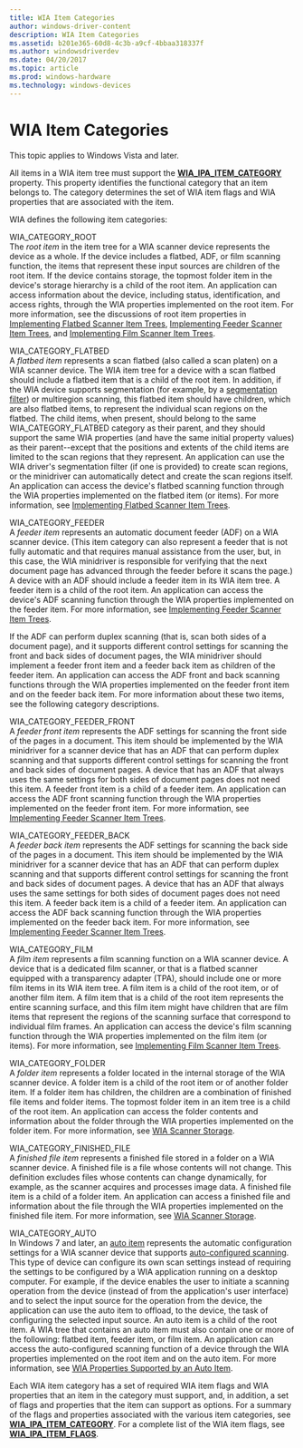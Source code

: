 ```yaml
---
title: WIA Item Categories
author: windows-driver-content
description: WIA Item Categories
ms.assetid: b201e365-60d8-4c3b-a9cf-4bbaa318337f
ms.author: windowsdriverdev
ms.date: 04/20/2017
ms.topic: article
ms.prod: windows-hardware
ms.technology: windows-devices
---
```


# WIA Item Categories





This topic applies to Windows Vista and later.

All items in a WIA item tree must support the [**WIA\_IPA\_ITEM\_CATEGORY**](https://msdn.microsoft.com/library/windows/hardware/ff551581) property. This property identifies the functional category that an item belongs to. The category determines the set of WIA item flags and WIA properties that are associated with the item.

WIA defines the following item categories:

<a href="" id="wia-category-root"></a>WIA\_CATEGORY\_ROOT  
The *root item* in the item tree for a WIA scanner device represents the device as a whole. If the device includes a flatbed, ADF, or film scanning function, the items that represent these input sources are children of the root item. If the device contains storage, the topmost folder item in the device's storage hierarchy is a child of the root item. An application can access information about the device, including status, identification, and access rights, through the WIA properties implemented on the root item. For more information, see the discussions of root item properties in [Implementing Flatbed Scanner Item Trees](implementing-flatbed-scanner-item-trees.md), [Implementing Feeder Scanner Item Trees](implementing-feeder-scanner-item-trees.md), and [Implementing Film Scanner Item Trees](implementing-film-scanner-item-trees.md).

<a href="" id="wia-category-flatbed"></a>WIA\_CATEGORY\_FLATBED  
A *flatbed item* represents a scan flatbed (also called a scan platen) on a WIA scanner device. The WIA item tree for a device with a scan flatbed should include a flatbed item that is a child of the root item. In addition, if the WIA device supports segmentation (for example, by a [segmentation filter](wia-segmentation-filter.md)) or multiregion scanning, this flatbed item should have children, which are also flatbed items, to represent the individual scan regions on the flatbed. The child items, when present, should belong to the same WIA\_CATEGORY\_FLATBED category as their parent, and they should support the same WIA properties (and have the same initial property values) as their parent--except that the positions and extents of the child items are limited to the scan regions that they represent. An application can use the WIA driver's segmentation filter (if one is provided) to create scan regions, or the minidriver can automatically detect and create the scan regions itself. An application can access the device's flatbed scanning function through the WIA properties implemented on the flatbed item (or items). For more information, see [Implementing Flatbed Scanner Item Trees](implementing-flatbed-scanner-item-trees.md).

<a href="" id="wia-category-feeder"></a>WIA\_CATEGORY\_FEEDER  
A *feeder item* represents an automatic document feeder (ADF) on a WIA scanner device. (This item category can also represent a feeder that is not fully automatic and that requires manual assistance from the user, but, in this case, the WIA minidriver is responsible for verifying that the next document page has advanced through the feeder before it scans the page.) A device with an ADF should include a feeder item in its WIA item tree. A feeder item is a child of the root item. An application can access the device's ADF scanning function through the WIA properties implemented on the feeder item. For more information, see [Implementing Feeder Scanner Item Trees](implementing-feeder-scanner-item-trees.md).

If the ADF can perform duplex scanning (that is, scan both sides of a document page), and it supports different control settings for scanning the front and back sides of document pages, the WIA minidriver should implement a feeder front item and a feeder back item as children of the feeder item. An application can access the ADF front and back scanning functions through the WIA properties implemented on the feeder front item and on the feeder back item. For more information about these two items, see the following category descriptions.

<a href="" id="wia-category-feeder-front"></a>WIA\_CATEGORY\_FEEDER\_FRONT  
A *feeder front item* represents the ADF settings for scanning the front side of the pages in a document. This item should be implemented by the WIA minidriver for a scanner device that has an ADF that can perform duplex scanning and that supports different control settings for scanning the front and back sides of document pages. A device that has an ADF that always uses the same settings for both sides of document pages does not need this item. A feeder front item is a child of a feeder item. An application can access the ADF front scanning function through the WIA properties implemented on the feeder front item. For more information, see [Implementing Feeder Scanner Item Trees](implementing-feeder-scanner-item-trees.md).

<a href="" id="wia-category-feeder-back"></a>WIA\_CATEGORY\_FEEDER\_BACK  
A *feeder back item* represents the ADF settings for scanning the back side of the pages in a document. This item should be implemented by the WIA minidriver for a scanner device that has an ADF that can perform duplex scanning and that supports different control settings for scanning the front and back sides of document pages. A device that has an ADF that always uses the same settings for both sides of document pages does not need this item. A feeder back item is a child of a feeder item. An application can access the ADF back scanning function through the WIA properties implemented on the feeder back item. For more information, see [Implementing Feeder Scanner Item Trees](implementing-feeder-scanner-item-trees.md).

<a href="" id="wia-category-film"></a>WIA\_CATEGORY\_FILM  
A *film item* represents a film scanning function on a WIA scanner device. A device that is a dedicated film scanner, or that is a flatbed scanner equipped with a transparency adapter (TPA), should include one or more film items in its WIA item tree. A film item is a child of the root item, or of another film item. A film item that is a child of the root item represents the entire scanning surface, and this film item might have children that are film items that represent the regions of the scanning surface that correspond to individual film frames. An application can access the device's film scanning function through the WIA properties implemented on the film item (or items). For more information, see [Implementing Film Scanner Item Trees](implementing-film-scanner-item-trees.md).

<a href="" id="wia-category-folder"></a>WIA\_CATEGORY\_FOLDER  
A *folder item* represents a folder located in the internal storage of the WIA scanner device. A folder item is a child of the root item or of another folder item. If a folder item has children, the children are a combination of finished file items and folder items. The topmost folder item in an item tree is a child of the root item. An application can access the folder contents and information about the folder through the WIA properties implemented on the folder item. For more information, see [WIA Scanner Storage](wia-scanner-storage.md).

<a href="" id="wia-category-finished-file"></a>WIA\_CATEGORY\_FINISHED\_FILE  
A *finished file item* represents a finished file stored in a folder on a WIA scanner device. A finished file is a file whose contents will not change. This definition excludes files whose contents can change dynamically, for example, as the scanner acquires and processes image data. A finished file item is a child of a folder item. An application can access a finished file and information about the file through the WIA properties implemented on the finished file item. For more information, see [WIA Scanner Storage](wia-scanner-storage.md).

<a href="" id="wia-category-auto"></a>WIA\_CATEGORY\_AUTO  
In Windows 7 and later, an [auto item](auto-item.md) represents the automatic configuration settings for a WIA scanner device that supports [auto-configured scanning](auto-configured-scanning.md). This type of device can configure its own scan settings instead of requiring the settings to be configured by a WIA application running on a desktop computer. For example, if the device enables the user to initiate a scanning operation from the device (instead of from the application's user interface) and to select the input source for the operation from the device, the application can use the auto item to offload, to the device, the task of configuring the selected input source. An auto item is a child of the root item. A WIA tree that contains an auto item must also contain one or more of the following: flatbed item, feeder item, or film item. An application can access the auto-configured scanning function of a device through the WIA properties implemented on the root item and on the auto item. For more information, see [WIA Properties Supported by an Auto Item](wia-properties-supported-by-an-auto-item.md).

Each WIA item category has a set of required WIA item flags and WIA properties that an item in the category must support, and, in addition, a set of flags and properties that the item can support as options. For a summary of the flags and properties associated with the various item categories, see [**WIA\_IPA\_ITEM\_CATEGORY**](https://msdn.microsoft.com/library/windows/hardware/ff551581). For a complete list of the WIA item flags, see [**WIA\_IPA\_ITEM\_FLAGS**](https://msdn.microsoft.com/library/windows/hardware/ff551585).

 

 




